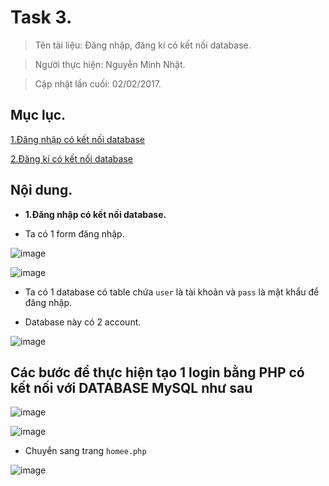 # Task 3.

> Tên tài liệu: Đăng nhập, đăng kí có kết nối database.

> Người thực hiện: Nguyễn Minh Nhật.

> Cập nhật lần cuối: 02/02/2017.

## Mục lục.

[1.Đăng nhập có kết nối database](#login)

[2.Đăng kí có kết nối database](#register)

## Nội dung.

<a name="login"></a>
- **1.Đăng nhập có kết nối database.**


- Ta có 1 form đăng nhập.

![image](http://imageshack.com/a/img924/6280/fbMLhi.png)

![image](http://imageshack.com/a/img924/3571/dyT3Sa.png)

- Ta có 1 database có table chứa `user` là tài khoản và `pass` là mật khẩu để đăng nhập.

- Database này có 2 account.

![image](http://imageshack.com/a/img922/6941/BCJWwE.png)

## Các bước để thực hiện tạo 1 login bằng PHP có kết nối với  DATABASE MySQL như sau

![image](http://imageshack.com/a/img923/1505/ztTnHK.png)

![image](http://imageshack.com/a/img923/9161/50frqf.png)

- Chuyển sang trang `homee.php`

![image](http://imageshack.com/a/img923/3128/OfBJue.png)










